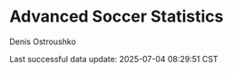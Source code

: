 # Advanced Soccer Statistics
Denis Ostroushko

<!-- gfm -->

Last successful data update: 2025-07-04 08:29:51 CST
